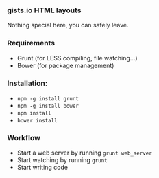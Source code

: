 ### gists.io HTML layouts
Nothing special here, you can safely leave.

### Requirements

* Grunt (for LESS compiling, file watching...)
* Bower (for package management)

### Installation:

* `npm -g install grunt`
* `npm -g install bower`
* `npm install`
* `bower install`

### Workflow

* Start a web server by running `grunt web_server`
* Start watching by running `grunt`
* Start writing code
